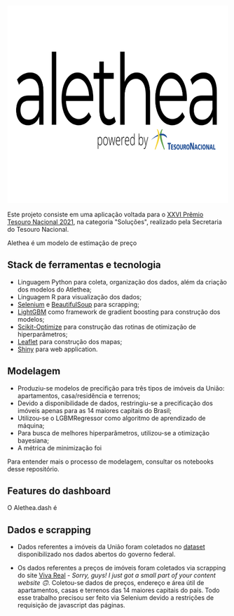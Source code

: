 <p align="center">
  <img width="750" height="450" src="https://github.com/pbizil/alethea_stn/blob/main/alethea_stn.png">
</p>

Este projeto consiste em uma aplicação voltada para o [XXVI Prêmio Tesouro Nacional 2021](https://www.gov.br/tesouronacional/pt-br/tesouro-educacional/premio-tesouro), na categoria "Soluções", realizado pela Secretaria do Tesouro Nacional. 

Alethea é um modelo de estimação de preço



## Stack de ferramentas e tecnologia

- Linguagem Python para coleta, organização dos dados, além da criação dos modelos do Atlethea;
- Linguagem R para visualização dos dados;
- [Selenium](https://github.com/SeleniumHQ/selenium) e [BeautifulSoup](https://beautiful-soup-4.readthedocs.io/en/latest/) para scrapping;
- [LightGBM](https://github.com/microsoft/LightGBM) como framework de gradient boosting para construção dos modelos;
- [Scikit-Optimize](https://github.com/scikit-optimize/scikit-optimize) para construção das rotinas de otimização de hiperparâmetros;
- [Leaflet](https://github.com/Leaflet/Leaflet) para construção dos mapas;
- [Shiny](https://github.com/rstudio/shiny) para web application.

## Modelagem 

- Produziu-se modelos de precifição para três tipos de imóveis da União: apartamentos, casa/residência e terrenos;
- Devido a disponibilidade de dados, restringiu-se a precificação dos imóveis apenas para as 14 maiores capitais do Brasil;
- Utilizou-se o LGBMRegressor como algoritmo de aprendizado de máquina;
- Para busca de melhores hiperparâmetros, utilizou-se a otimização bayesiana;
- A métrica de minimização foi 

Para entender mais o processo de modelagem, consultar os notebooks desse repositório.

## Features do dashboard

O Alethea.dash é 


## Dados e scrapping 

- Dados referentes a imóveis da União foram coletados no [dataset](https://dados.gov.br/dataset/imoveis-da-uniao/resource/2a2cf651-3f93-4ce3-96a4-7df0a6d2d1e5) disponibilizado nos dados abertos do governo federal.

- Os dados referentes a preços de imóveis foram coletados via scrapping do site [Viva Real](https://www.vivareal.com.br/) - *Sorry, guys! I just got a small part of your content website :upside_down_face:*. Coletou-se dados de preços, endereço e área útil de apartamentos, casas e terrenos das 14 maiores capitais do país. Todo esse trabalho precisou ser feito via Selenium devido a restrições de requisição de javascript das páginas.  




